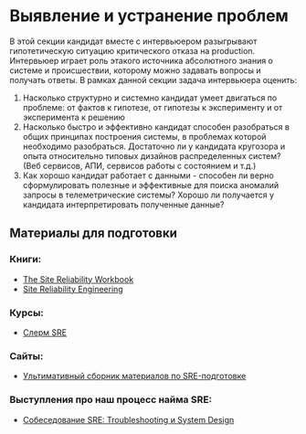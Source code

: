 # Выявление и устранение проблем

В этой секции кандидат вместе с интервьюером разыгрывают гипотетическую ситуацию критического отказа на production. Интервьюер играет роль этакого источника абсолютного знания о системе и происшествии, которому можно задавать вопросы и получать ответы. В рамках данной секции задача интервьюера оценить:

1) Насколько структурно и системно кандидат умеет двигаться по проблеме: от фактов к гипотезе, от гипотезы к эксперименту и от эксперимента к решению
2) Насколько быстро и эффективно кандидат способен разобраться в общих принципах построения системы, в проблемах которой необходимо разобраться. Достаточно ли у кандидата кругозора и опыта относительно типовых дизайнов распределенных систем? (Веб сервисов, АПИ, сервисов работы с состоянием и т.д.)
3) Как хорошо кандидат работает с данными - способен ли верно сформулировать полезные и эффективные для поиска аномалий запросы в телеметрические системы? Хорошо ли получается у кандидата интерпретировать полученные данные?

## Материалы для подготовки
### Книги:
- [The Site Reliability Workbook](https://sre.google/workbook/table-of-contents/)
- [Site Reliability Engineering](https://sre.google/sre-book/table-of-contents/)

### Курсы:
- [Слерм SRE](https://slurm.io/sre)

### Сайты:
- [Ультимативный сборник материалов по SRE-подготовке](https://github.com/mxssl/sre-interview-prep-guide)

### Выступления про наш процесс найма SRE:
- [Собеседование SRE: Troubleshooting и System Design](https://apolomodov.medium.com/troubleshooting-interview-3690b40a3d77)

